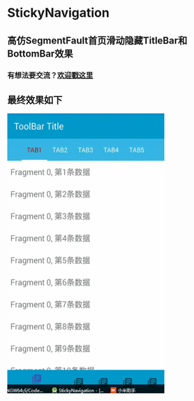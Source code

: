 # StickyNavigation

## 高仿SegmentFault首页滑动隐藏TitleBar和BottomBar效果

### 有想法要交流？[欢迎戳这里](http://ittiger.cn/about/)

## 最终效果如下

<img src="gif/sticky_navigation.gif" width = "360" height = "640" alt="图片名称" align=center />